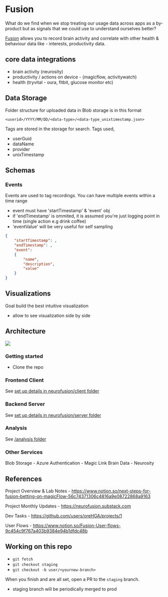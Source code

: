 # Fusion

What do we find when we stop treating our usage data across apps as a by-product but as signals that we could use to understand ourselves better?

[Fusion](https://usefusion.app) allows you to record brain activity and correlate with other health & behaviour data like - interests, productivity data.

[](./overview.png)

## core data integrations

- brain activity (neurosity)
- productivity / actions on device - (magicflow, activitywatch)
- health (tryvital - oura, fitbit, glucose monitor etc)

## Data Storage

Folder structure for uploaded data in Blob storage is in this format

`<userid>/YYYY/MM/DD/<data-type>/<data-type_unixtimestamp.json>`

Tags are stored in the storage for search. Tags used,

- userGuid
- dataName
- provider
- unixTimestamp

## Schemas

### Events

Events are used to tag recordings. You can have multiple events within a time range

- event must have 'startTimestamp' & 'event' obj
- if 'endTimestamp' is ommited, it is assumed you're just logging point in time (single action e.g drink coffee)
- 'eventValue' will be very useful for self sampling

```json
{
    "startTimestamp": ,
    "endTimestamp": ,
    "event":
    {
        "name",
        "description",
        "value"
    }
}
```

## Visualizations

Goal build the best intuitive visualization

- allow to see visualization side by side

## Architecture


![](./architecture.png)

### Getting started

- Clone the repo

### Frontend Client

See [set up details in neurofusion/client folder](./neurofusion/client/README.md)

### Backend Server

See [set up details in neurofusion/server folder](./neurofusion/server/README.md)

### Analysis

See [/analysis folder](./analysis/README.md)

### Other Services

Blob Storage - Azure
Authentication - Magic Link
Brain Data - Neurosity

## References

Project Overview & Lab Notes - https://www.notion.so/next-steps-for-fusion-betting-on-magicFlow-56c74371306c4816a9e08722868a9163

Project Monthly Updates - https://neurofusion.substack.com

Dev Tasks - https://github.com/users/oreHGA/projects/1

User Flows - https://www.notion.so/Fusion-User-flows-9c454c9f767a403b9384e94b1dfdc48b

## Working on this repo

- `git fetch`
- `git checkout staging`
- `git checkout -b user/<yournew-branch>`

When you finish and are all set, open a PR to the `staging` branch.

- staging branch will be periodically merged to prod

